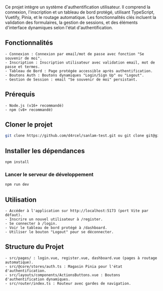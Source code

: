 Ce projet intègre un système d'authentification utilisateur. Il comprend la connexion, l'inscription et un tableau de bord protégé, utilisant TypeScript, Vuetify, Pinia, et le routage automatique. Les fonctionnalités clés incluent la validation des formulaires, la gestion de sessions, et des éléments d'interface dynamiques selon l'état d'authentification.


## Fonctionnalités

    - Connexion : Connexion par email/mot de passe avec fonction "Se souvenir de moi".
    - Inscription : Inscription utilisateur avec validation email, mot de passe et termes.
    - Tableau de Bord : Page protégée accessible après authentification.
    - Boutons Auth : Boutons dynamiques "Login/Sign Up" ou "Logout".
    - Gestion de Session : email "Se souvenir de moi" persistant.


## Prérequis

    - Node.js (v16+ recommandé)
    - npm (v8+ recommandé)


## Cloner le projet

```sh
git clone https://github.com/d4rcel/sanlam-test.git ou git clone git@github.com:d4rcel/sanlam-test.git si vous utiliser ssh
```

## Installer les dépendances

```sh
npm install
```

### Lancer le serveur de développement

```sh
npm run dev
```

## Utilisation

    - Accéder à l'application sur http://localhost:5173 (port Vite par défaut).
    - Inscrire un nouvel utilisateur à /register.
    - Se connecter à /login.
    - Voir le tableau de bord protégé à /dashboard.
    - Utiliser le bouton "Logout" pour se déconnecter.

## Structure du Projet

    - src/pages/ : login.vue, register.vue, dashboard.vue (pages à routage automatique).
    - src/@core/stores/auth.ts : Magasin Pinia pour l'état d'authentification.
    - src/layouts/components/ActionsButtons.vue : Boutons d'authentification dynamiques.
    - src/router/index.ts : Routeur avec gardes de navigation.


